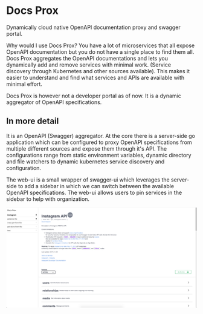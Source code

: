 # Docs Prox

Dynamically cloud native OpenAPI documentation proxy and swagger portal.

Why would I use Docs Prox? You have a lot of microservices that all expose OpenAPI 
documentation but you do not have a single place to find them all. Docs Prox aggregates
the OpenAPI documentations and lets you dynamically add and remove services with minimal
work. (Service discovery through Kubernetes and other sources available). This makes it
easier to understand and find what services and APIs are available with minimal effort.

Docs Prox is however not a developer portal as of now. It is a dynamic aggregator of OpenAPI
specifications.

## In more detail

It is an OpenAPI (Swagger) aggregator. At the core there is a server-side go application
which can be configured to proxy OpenAPI specifications from multiple different sources
and expose them through it's API. The configurations range from static environment variables,
dynamic directory and file watchers to dynamic kubernetes service discovery and configuration.

The web-ui is a small wrapper of swagger-ui which leverages the server-side to add
a sidebar in which we can switch between the available OpenAPI specifications.
The web-ui allows users to pin services in the sidebar to help with organization.

![Main view](/_docs/main-view.png)